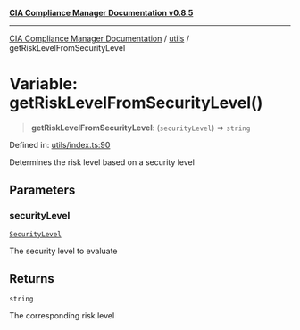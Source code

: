[**CIA Compliance Manager Documentation v0.8.5**](../../README.md)

***

[CIA Compliance Manager Documentation](../../modules.md) / [utils](../README.md) / getRiskLevelFromSecurityLevel

# Variable: getRiskLevelFromSecurityLevel()

> **getRiskLevelFromSecurityLevel**: (`securityLevel`) => `string`

Defined in: [utils/index.ts:90](https://github.com/Hack23/cia-compliance-manager/blob/b7c3bc9644fb5b9d82b5b184ba290206da25104b/src/utils/index.ts#L90)

Determines the risk level based on a security level

## Parameters

### securityLevel

[`SecurityLevel`](../../index/type-aliases/SecurityLevel.md)

The security level to evaluate

## Returns

`string`

The corresponding risk level
